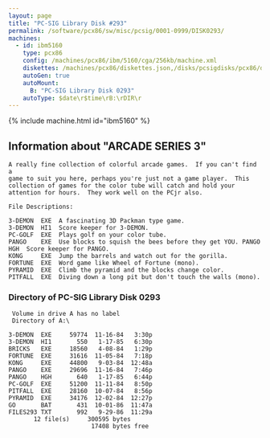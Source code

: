 ```yaml
---
layout: page
title: "PC-SIG Library Disk #293"
permalink: /software/pcx86/sw/misc/pcsig/0001-0999/DISK0293/
machines:
  - id: ibm5160
    type: pcx86
    config: /machines/pcx86/ibm/5160/cga/256kb/machine.xml
    diskettes: /machines/pcx86/diskettes.json,/disks/pcsigdisks/pcx86/diskettes.json
    autoGen: true
    autoMount:
      B: "PC-SIG Library Disk 0293"
    autoType: $date\r$time\rB:\rDIR\r
---
```


{% include machine.html id="ibm5160" %}

## Information about "ARCADE SERIES 3"

    A really fine collection of colorful arcade games.  If you can't find a
    game to suit you here, perhaps you're just not a game player.  This
    collection of games for the color tube will catch and hold your
    attention for hours.  They work well on the PCjr also.
    
    File Descriptions:
    
    3-DEMON  EXE  A fascinating 3D Packman type game.
    3-DEMON  HI1  Score keeper for 3-DEMON.
    PC-GOLF  EXE  Plays golf on your color tube.
    PANGO    EXE  Use blocks to squish the bees before they get YOU. PANGO
    HGH  Score keeper for PANGO.
    KONG     EXE  Jump the barrels and watch out for the gorilla.
    FORTUNE  EXE  Word game like Wheel of Fortune (mono).
    PYRAMID  EXE  Climb the pyramid and the blocks change color.
    PITFALL  EXE  Diving down a long pit but don't touch the walls (mono).

### Directory of PC-SIG Library Disk 0293

     Volume in drive A has no label
     Directory of A:\

    3-DEMON  EXE     59774  11-16-84   3:30p
    3-DEMON  HI1       550   1-17-85   6:30p
    BRICKS   EXE     18560   4-08-84   1:29p
    FORTUNE  EXE     31616  11-05-84   7:18p
    KONG     EXE     44800   9-03-84  12:48a
    PANGO    EXE     29696  11-16-84   7:46p
    PANGO    HGH       640   1-17-85   6:44p
    PC-GOLF  EXE     51200  11-11-84   8:50p
    PITFALL  EXE     28160  10-07-84   8:56p
    PYRAMID  EXE     34176  12-02-84  12:27p
    GO       BAT       431  10-01-86  11:47a
    FILES293 TXT       992   9-29-86  11:29a
           12 file(s)     300595 bytes
                           17408 bytes free
